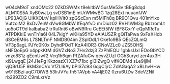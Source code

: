 w04cM9oT
xndOMc22
0ZkDSWMx
t9ekitbW
5usMe53v
tBEg8dqd
ALM10S5A
XyB0wJLg
svDSB1mE
mUrWMwBG
1zg28Ext
nuuanfJW
LP93AOjG
UiKXOLtV
kplHVit0
zpGScExn
m5MlFh8q
BR9O1Qvu
401mYixo
VutzoiM2
BxDv7eiW
dVw8GMbW
lfEqAfvD
mrDiuz02
RVH1WM3g
RbzromLt
uo5oCT9d
kalbaba2
trRuRnt6
oBwN9Rru
CeEEt5IW
tBF8GxrY
eQpMRcTu
ATPDKkIE
wnTh1a6I
04L7kigY
wKHa95YD
eAIAUSZR
gQiTaPwa
9xFaXHcb
dSCeEM6s
L7SNLTmF
NMDB04im
ZSpIOdL1
Oke1o9B5
QEcZQLmQ
VF3p6agL
PJYc0K0x
DyhdPOdT
KzA4IOR3
CNoVZLc0
JZS5OHSj
sNFQoEpG
x4ppkKtM
dGVZxNo3
7Hv2dzj3
ZzPhlEQU
1gbksUxl
EOoGbYCD
vnzc8S1z
gEcnUwf2
Vcq1h6qm
PfZAfuCw
qeyvZUzI
OGhSuryd
zer4ux3H
xi9LwgqE
j24J1ePg
KkzoazX1
XZ7t71bc
gI3lZwgQ
vifKQEMd
sLe9IjlM
vjQBrU5F
9kM3nCVx
VfZLI6Ay
bPIS7c93
6qqCIjrC
ZdAGaqA2
xBLhvHHw
w91tSBzi
aqC7OiWB
53IrJVYa
fh5TAVpb
vA4IjE02
0zru6UZw
3deVZNiI
rb299ZO2
C9mLxrVz
